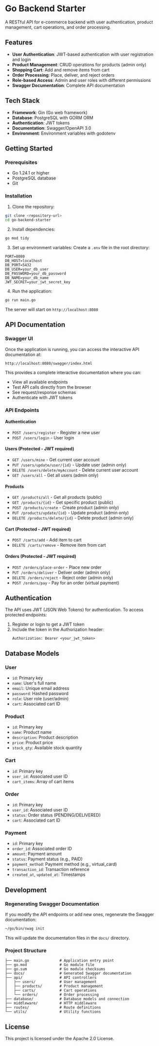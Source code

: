 # Go Backend Starter

A RESTful API for e-commerce backend with user authentication, product management, cart operations, and order processing.

## Features

- **User Authentication**: JWT-based authentication with user registration and login
- **Product Management**: CRUD operations for products (admin only)
- **Shopping Cart**: Add and remove items from cart
- **Order Processing**: Place, deliver, and reject orders
- **Role-based Access**: Admin and user roles with different permissions
- **Swagger Documentation**: Complete API documentation

## Tech Stack

- **Framework**: Gin (Go web framework)
- **Database**: PostgreSQL with GORM ORM
- **Authentication**: JWT tokens
- **Documentation**: Swagger/OpenAPI 3.0
- **Environment**: Environment variables with godotenv

## Getting Started

### Prerequisites

- Go 1.24.1 or higher
- PostgreSQL database
- Git

### Installation

1. Clone the repository:
```bash
git clone <repository-url>
cd go-backend-starter
```

2. Install dependencies:
```bash
go mod tidy
```

3. Set up environment variables:
Create a `.env` file in the root directory:
```env
PORT=8080
DB_HOST=localhost
DB_PORT=5432
DB_USER=your_db_user
DB_PASSWORD=your_db_password
DB_NAME=your_db_name
JWT_SECRET=your_jwt_secret_key
```

4. Run the application:
```bash
go run main.go
```

The server will start on `http://localhost:8080`

## API Documentation

### Swagger UI

Once the application is running, you can access the interactive API documentation at:

```
http://localhost:8080/swagger/index.html
```

This provides a complete interactive documentation where you can:
- View all available endpoints
- Test API calls directly from the browser
- See request/response schemas
- Authenticate with JWT tokens

### API Endpoints

#### Authentication
- `POST /users/register` - Register a new user
- `POST /users/login` - User login

#### Users (Protected - JWT required)
- `GET /users/mine` - Get current user account
- `PUT /users/update/user/{id}` - Update user (admin only)
- `DELETE /users/delete/myAccount` - Delete current user account
- `GET /users/all` - Get all users (admin only)

#### Products
- `GET /products/all` - Get all products (public)
- `GET /products/{id}` - Get specific product (public)
- `POST /products/create` - Create product (admin only)
- `PUT /products/update/{id}` - Update product (admin only)
- `DELETE /products/delete/{id}` - Delete product (admin only)

#### Cart (Protected - JWT required)
- `POST /carts/add` - Add item to cart
- `DELETE /carts/remove` - Remove item from cart

#### Orders (Protected - JWT required)
- `POST /orders/place-order` - Place new order
- `PUT /orders/deliver` - Deliver order (admin only)
- `DELETE /orders/reject` - Reject order (admin only)
- `POST /orders/pay` - Pay for an order (virtual payment)

## Authentication

The API uses JWT (JSON Web Tokens) for authentication. To access protected endpoints:

1. Register or login to get a JWT token
2. Include the token in the Authorization header:
   ```
   Authorization: Bearer <your_jwt_token>
   ```

## Database Models

### User
- `id`: Primary key
- `name`: User's full name
- `email`: Unique email address
- `password`: Hashed password
- `role`: User role (user/admin)
- `cart`: Associated cart ID

### Product
- `id`: Primary key
- `name`: Product name
- `description`: Product description
- `price`: Product price
- `stock_qty`: Available stock quantity

### Cart
- `id`: Primary key
- `user_id`: Associated user ID
- `cart_items`: Array of cart items

### Order
- `id`: Primary key
- `user_id`: Associated user ID
- `status`: Order status (PENDING/DELIVERED)
- `cart`: Associated cart ID

### Payment
- `id`: Primary key
- `order_id`: Associated order ID
- `amount`: Payment amount
- `status`: Payment status (e.g., PAID)
- `payment_method`: Payment method (e.g., virtual_card)
- `transaction_id`: Transaction reference
- `created_at`, `updated_at`: Timestamps

## Development

### Regenerating Swagger Documentation

If you modify the API endpoints or add new ones, regenerate the Swagger documentation:

```bash
~/go/bin/swag init
```

This will update the documentation files in the `docs/` directory.

### Project Structure

```
├── main.go              # Application entry point
├── go.mod               # Go module file
├── go.sum               # Go module checksums
├── docs/                # Generated Swagger documentation
├── api/                 # API controllers
│   ├── users/           # User management
│   ├── products/        # Product management
│   ├── carts/           # Cart operations
│   └── orders/          # Order processing
├── database/            # Database models and connection
├── middleware/          # HTTP middleware
├── routes/              # Route definitions
└── utils/               # Utility functions
```

## License

This project is licensed under the Apache 2.0 License. 
